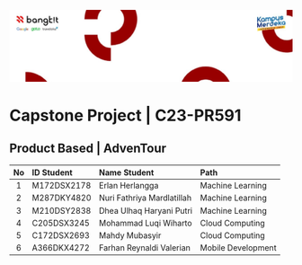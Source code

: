 ![Deskripsi Gambar](/bangkit.jpeg)

# Capstone Project | C23-PR591 
## Product Based | AdvenTour 

| No  |  ID Student   |      Name Student            |       Path         |
|:---:|:--------------|:-----------------------------|:-------------------|
|  1  |  M172DSX2178  |  Erlan Herlangga             | Machine Learning   |
|  2  |  M287DKY4820  |  Nuri Fathriya Mardlatillah  | Machine Learning   |
|  3  |  M210DSY2838  |  Dhea Ulhaq Haryani Putri    | Machine Learning   |
|  4  |  C205DSX3245  |  Mohammad Luqi Wiharto       | Cloud Computing    |
|  5  |  C172DSX2693  |  Mahdy Mubasyir              | Cloud Computing    |
|  6  |  A366DKX4272  |  Farhan Reynaldi Valerian    | Mobile Development |

